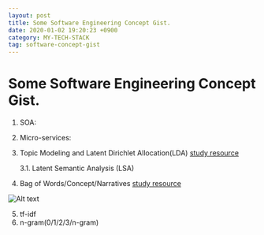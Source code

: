 ```yaml
---
layout: post
title: Some Software Engineering Concept Gist.
date: 2020-01-02 19:20:23 +0900
category: MY-TECH-STACK
tag: software-concept-gist
---
```

# Some Software Engineering Concept Gist.
1. SOA: 
2. Micro-services:
3. Topic Modeling and Latent Dirichlet Allocation(LDA) [study resource](https://monkeylearn.com/blog/introduction-to-topic-modeling/)
   
   3.1. Latent Semantic Analysis (LSA)
4. Bag of Words/Concept/Narratives [study resource](https://web.archive.org/web/2020*/https://sentic.net/computing/)

![Alt text](https://github.com/ShihabYasin/shihabyasin.github.io/blob/gh-pages/public/img/nlp-bag-of-words-etc.jpg?raw=true "Title")

5. tf-idf 
6. n-gram(0/1/2/3/n-gram)